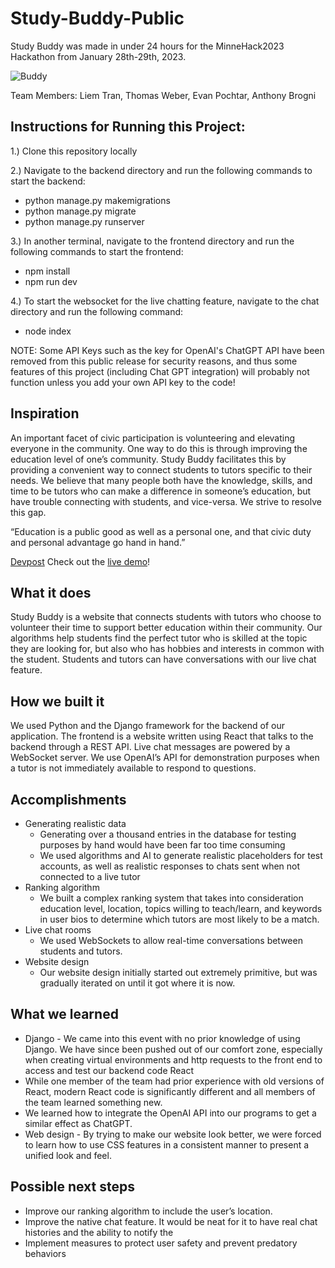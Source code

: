 # Study-Buddy-Public
Study Buddy was made in under 24 hours for the MinneHack2023 Hackathon from January 28th-29th, 2023.

 ![Buddy](https://user-images.githubusercontent.com/114538661/215340197-b41f243f-29bf-4ea8-a028-5774e8c31bea.png)

Team Members: Liem Tran, Thomas Weber, Evan Pochtar, Anthony Brogni

## Instructions for Running this Project:
1.) Clone this repository locally

2.) Navigate to the backend directory and run the following commands to start the backend:
- python manage.py makemigrations
- python manage.py migrate
- python manage.py runserver

3.) In another terminal, navigate to the frontend directory and run the following commands to start the frontend:
- npm install
- npm run dev

4.) To start the websocket for the live chatting feature, navigate to the chat directory and run the following command:
- node index

NOTE: Some API Keys such as the key for OpenAI's ChatGPT API have been removed from this public release for security reasons, and thus some features of this project (including Chat GPT integration) will probably not function unless you add your own API key to the code!

## Inspiration

An important facet of civic participation is volunteering and elevating everyone in the community. One way to do this is through improving the education level of one’s community. Study Buddy facilitates this by providing a convenient way to connect students to tutors specific to their needs. We believe that many people both have the knowledge, skills, and time to be tutors who can make a difference in someone’s education, but have trouble connecting with students, and vice-versa. We strive to resolve this gap.

“Education is a public good as well as a personal one, and that civic duty and personal advantage go hand in hand.”

[Devpost](https://devpost.com/software/studybuddy-okrtx4)
Check out the [live demo](https://www.youtube.com/watch?v=48IuX9_LEvE&feature=youtu.be)!

## What it does

Study Buddy is a website that connects students with tutors who choose to volunteer their time to support better education within their community. Our algorithms help students find the perfect tutor who is skilled at the topic they are looking for, but also who has hobbies and interests in common with the student. Students and tutors can have conversations with our live chat feature.

## How we built it

We used Python and the Django framework for the backend of our application. The frontend is a website written using React that talks to the backend through a REST API. Live chat messages are powered by a WebSocket server. We use OpenAI’s API for demonstration purposes when a tutor is not immediately available to respond to questions.

## Accomplishments

 - Generating realistic data
   - Generating over a thousand entries in the database for testing purposes by hand would have been far too time consuming
   - We used algorithms and AI to generate realistic placeholders for test accounts, as well as realistic responses to chats sent when not connected to a live tutor
 - Ranking algorithm
    - We built a complex ranking system that takes into consideration education level, location, topics willing to teach/learn, and keywords in user bios to determine which tutors are most likely to be a match.
 - Live chat rooms
    - We used WebSockets to allow real-time conversations between students and tutors.
 - Website design
    - Our website design initially started out extremely primitive, but was gradually iterated on until it got where it is now.

## What we learned

 - Django - We came into this event with no prior knowledge of using Django. We have since been pushed out of our comfort zone, especially when creating virtual environments and http requests to the front end to access and test our backend code
React
 - While one member of the team had prior experience with old versions of React, modern React code is significantly different and all members of the team learned something new.
 - We learned how to integrate the OpenAI API into our programs to get a similar effect as ChatGPT.
 - Web design - By trying to make our website look better, we were forced to learn how to use CSS features in a consistent manner to present a unified look and feel.

## Possible next steps

 - Improve our ranking algorithm to include the user’s location.
 - Improve the native chat feature. It would be neat for it to have real chat histories and the ability to notify the 
 - Implement measures to protect user safety and prevent predatory behaviors
 
